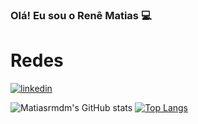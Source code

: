 ### Olá! Eu sou o Renê Matias 💻

# Redes
[![linkedin](https://img.shields.io/badge/LinkedIn-0077B5?style=for-the-badge&logo=linkedin&logoColor=white)](https://www.linkedin.com/in/ren%C3%AA-matias-931689249/)

![Matiasrmdm's GitHub stats](https://github-readme-stats.vercel.app/api?username=Matiasrmdm&show_icons=true&theme=dark)
[![Top Langs](https://github-readme-stats.vercel.app/api/top-langs/?username=Matiasrmdm&layout=pie)](https://github.com/Matiasrmdm/github-readme-stats)
